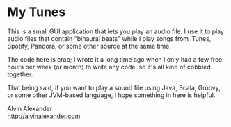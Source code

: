 My Tunes
========

This is a small GUI application that lets you play an audio file. I use it to play
audio files that contain "binaural beats" while I play songs from iTunes, Spotify,
Pandora, or some other source at the same time.

The code here is crap; I wrote it a long time ago when I only had a few free hours
per week (or month) to write any code, so it's all kind of cobbled together.

That being said, if you want to play a sound file using Java, Scala, Groovy, or
some other JVM-based language, I hope something in here is helpful.

Alvin Alexander    
http://alvinalexander.com


